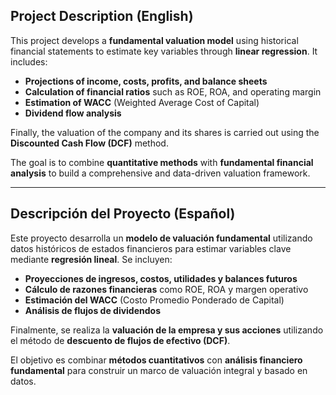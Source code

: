 ## Project Description (English)

This project develops a **fundamental valuation model** using historical financial statements to estimate key variables through **linear regression**. It includes:

- **Projections of income, costs, profits, and balance sheets**
- **Calculation of financial ratios** such as ROE, ROA, and operating margin
- **Estimation of WACC** (Weighted Average Cost of Capital)
- **Dividend flow analysis**

Finally, the valuation of the company and its shares is carried out using the **Discounted Cash Flow (DCF)** method.

The goal is to combine **quantitative methods** with **fundamental financial analysis** to build a comprehensive and data-driven valuation framework.

---

## Descripción del Proyecto (Español)

Este proyecto desarrolla un **modelo de valuación fundamental** utilizando datos históricos de estados financieros para estimar variables clave mediante **regresión lineal**. Se incluyen:

- **Proyecciones de ingresos, costos, utilidades y balances futuros**
- **Cálculo de razones financieras** como ROE, ROA y margen operativo
- **Estimación del WACC** (Costo Promedio Ponderado de Capital)
- **Análisis de flujos de dividendos**

Finalmente, se realiza la **valuación de la empresa y sus acciones** utilizando el método de **descuento de flujos de efectivo (DCF)**.

El objetivo es combinar **métodos cuantitativos** con **análisis financiero fundamental** para construir un marco de valuación integral y basado en datos.
